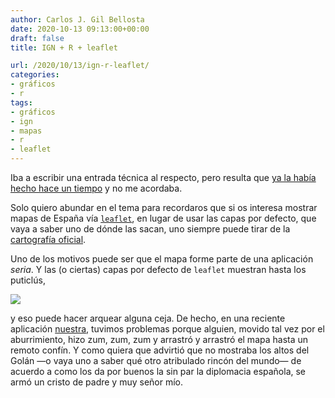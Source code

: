 ```yaml
---
author: Carlos J. Gil Bellosta
date: 2020-10-13 09:13:00+00:00
draft: false
title: IGN + R + leaflet

url: /2020/10/13/ign-r-leaflet/
categories:
- gráficos
- r
tags:
- gráficos
- ign
- mapas
- r
- leaflet
---
```


Iba a escribir una entrada técnica al respecto, pero resulta que [ya la había hecho hace un tiempo](https://www.datanalytics.com/2018/05/04/leaflet-con-capas-wms-de-coreos-catastro-etc/) y no me acordaba.

Solo quiero abundar en el tema para recordaros que si os interesa mostrar mapas de España vía [`leaflet`](https://rstudio.github.io/leaflet/), en lugar de usar las capas por defecto, que vaya a saber uno de dónde las sacan, uno siempre puede tirar de la [cartografía oficial](https://www.ign.es/web/ign/portal/ide-area-nodo-ide-ign).

Uno de los motivos puede ser que el mapa forme parte de una aplicación _seria_. Y las (o ciertas) capas por defecto de `leaflet` muestran hasta los puticlús,

![](/wp-uploads/2020/10/leaflet_atocha.png)

y eso puede hacer arquear alguna ceja. De hecho, en una reciente aplicación [nuestra](https://www.circiter.es), tuvimos problemas porque alguien, movido tal vez por el aburrimiento, hizo zum, zum, zum y arrastró y arrastró el mapa hasta un remoto confín. Y como quiera que advirtió que no mostraba los altos del Golán —o vaya uno a saber qué otro atribulado rincón del mundo— de acuerdo a como los da por buenos la sin par la diplomacia española, se armó un cristo de padre y muy señor mío.